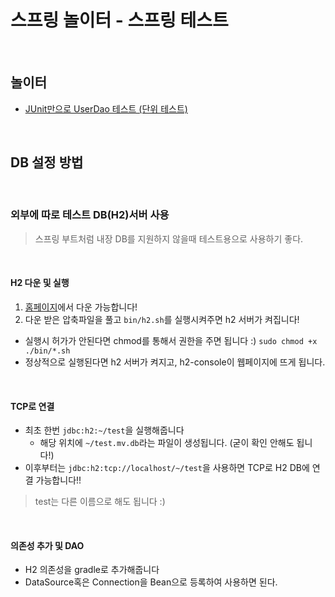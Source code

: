 # 스프링 놀이터 - 스프링 테스트

<br>

## 놀이터
- [JUnit만으로 UserDao 테스트 (단위 테스트)](https://github.com/binghe819/spring-learning-sandbox/tree/test-only-junit)

<br>

## DB 설정 방법

<br>

### 외부에 따로 테스트 DB(H2)서버 사용
> 스프링 부트처럼 내장 DB를 지원하지 않을때 테스트용으로 사용하기 좋다.

<br>

#### H2 다운 및 실행
1. [홈페이지](https://www.h2database.com/html/download.html)에서 다운 가능합니다!
2. 다운 받은 압축파일을 풀고 `bin/h2.sh`를 실행시켜주면 h2 서버가 켜집니다!
* 실행시 허가가 안된다면 chmod를 통해서 권한을 주면 됩니다 :) `sudo chmod +x ./bin/*.sh`
* 정상적으로 실행된다면 h2 서버가 켜지고, h2-console이 웹페이지에 뜨게 됩니다.

<br>

#### TCP로 연결
* 최초 한번 `jdbc:h2:~/test`을 실행해줍니다
    * 해당 위치에 `~/test.mv.db`라는 파일이 생성됩니다. (굳이 확인 안해도 됩니다!)
* 이후부터는 `jdbc:h2:tcp://localhost/~/test`을 사용하면 TCP로 H2 DB에 연결 가능합니다!!

> test는 다른 이름으로 해도 됩니다 :)

<br>

#### 의존성 추가 및 DAO
* H2 의존성을 gradle로 추가해줍니다
* DataSource혹은 Connection을 Bean으로 등록하여 사용하면 된다.